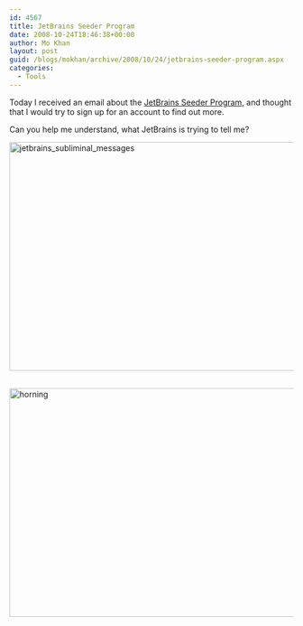 ```yaml
---
id: 4567
title: JetBrains Seeder Program
date: 2008-10-24T18:46:38+00:00
author: Mo Khan
layout: post
guid: /blogs/mokhan/archive/2008/10/24/jetbrains-seeder-program.aspx
categories:
  - Tools
---
```

Today I received an email about the [JetBrains Seeder Program](http://www.jetbrains.net/confluence/display/JBSDR/About+the+Program), and thought that I would try to sign up for an account to find out more.

Can you help me understand, what JetBrains is trying to tell me?

[<img style="border-top-width: 0px;border-left-width: 0px;border-bottom-width: 0px;border-right-width: 0px" height="405" alt="jetbrains_subliminal_messages" src="http://lostechies.com/mokhan/files/2011/03bfe6d434014c_C01A/jetbrains_subliminal_messages_thumb.png" width="644" border="0" />](http://lostechies.com/mokhan/files/2011/03bfe6d434014c_C01A/jetbrains_subliminal_messages_2.png)&#160;

[<img style="border-top-width: 0px;border-left-width: 0px;border-bottom-width: 0px;border-right-width: 0px" height="405" alt="horning" src="http://lostechies.com/mokhan/files/2011/03bfe6d434014c_C01A/horning_thumb.png" width="644" border="0" />](http://lostechies.com/mokhan/files/2011/03bfe6d434014c_C01A/horning_2.png)